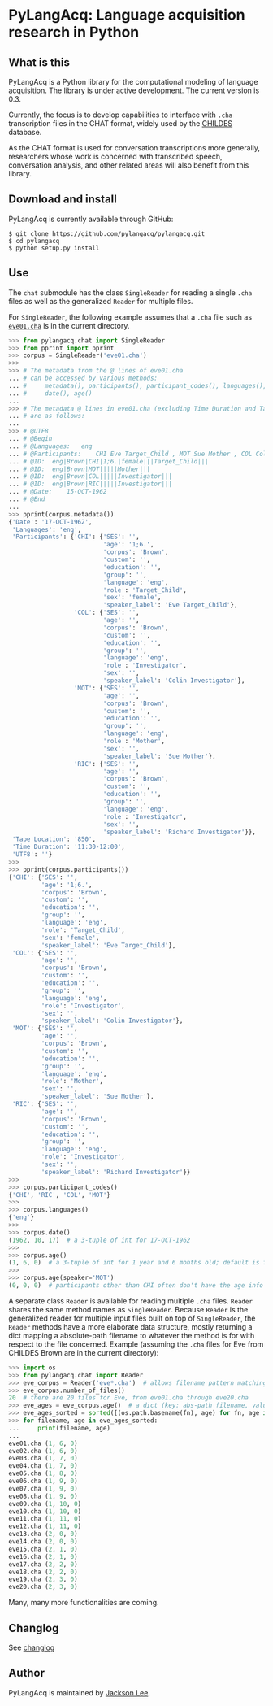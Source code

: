 PyLangAcq: Language acquisition research in Python
==================================================

What is this
------------

PyLangAcq is a Python library for the computational modeling of language acquisition. The library is under active development. The current version is 0.3.

Currently, the focus is to develop capabilities to interface with `.cha` transcription files in the CHAT format, widely used by the [CHILDES](http://childes.psy.cmu.edu/) database.

As the CHAT format is used for conversation transcriptions more generally, researchers whose work is concerned with transcribed speech, conversation analysis, and other related areas will also benefit from this library.

Download and install
--------------------

PyLangAcq is currently available through GitHub:

    $ git clone https://github.com/pylangacq/pylangacq.git
    $ cd pylangacq
    $ python setup.py install

Use
---

The `chat` submodule has the class `SingleReader` for reading a single `.cha` files as well as the generalized `Reader` for multiple files.

For `SingleReader`, the following example assumes that a `.cha` file such as [`eve01.cha`](http://childes.psy.cmu.edu/browser/index.php?url=Eng-NA-MOR/Brown/Eve/eve01.cha) is in the current directory.

```python
>>> from pylangacq.chat import SingleReader
>>> from pprint import pprint
>>> corpus = SingleReader('eve01.cha')
>>>
>>> # The metadata from the @ lines of eve01.cha
... # can be accessed by various methods:
... #     metadata(), participants(), participant_codes(), languages(),
... #     date(), age()
...
>>> # The metadata @ lines in eve01.cha (excluding Time Duration and Tape Location)
... # are as follows:
...
>>> # @UTF8
... # @Begin
... # @Languages:	eng
... # @Participants:	CHI Eve Target_Child , MOT Sue Mother , COL Colin Investigator , RIC Richard Investigator
... # @ID:	eng|Brown|CHI|1;6.|female|||Target_Child|||
... # @ID:	eng|Brown|MOT|||||Mother|||
... # @ID:	eng|Brown|COL|||||Investigator|||
... # @ID:	eng|Brown|RIC|||||Investigator|||
... # @Date:	15-OCT-1962
... # @End
...
>>> pprint(corpus.metadata())
{'Date': '17-OCT-1962',
 'Languages': 'eng',
 'Participants': {'CHI': {'SES': '',
                          'age': '1;6.',
                          'corpus': 'Brown',
                          'custom': '',
                          'education': '',
                          'group': '',
                          'language': 'eng',
                          'role': 'Target_Child',
                          'sex': 'female',
                          'speaker_label': 'Eve Target_Child'},
                  'COL': {'SES': '',
                          'age': '',
                          'corpus': 'Brown',
                          'custom': '',
                          'education': '',
                          'group': '',
                          'language': 'eng',
                          'role': 'Investigator',
                          'sex': '',
                          'speaker_label': 'Colin Investigator'},
                  'MOT': {'SES': '',
                          'age': '',
                          'corpus': 'Brown',
                          'custom': '',
                          'education': '',
                          'group': '',
                          'language': 'eng',
                          'role': 'Mother',
                          'sex': '',
                          'speaker_label': 'Sue Mother'},
                  'RIC': {'SES': '',
                          'age': '',
                          'corpus': 'Brown',
                          'custom': '',
                          'education': '',
                          'group': '',
                          'language': 'eng',
                          'role': 'Investigator',
                          'sex': '',
                          'speaker_label': 'Richard Investigator'}},
 'Tape Location': '850',
 'Time Duration': '11:30-12:00',
 'UTF8': ''}
>>>
>>> pprint(corpus.participants())
{'CHI': {'SES': '',
         'age': '1;6.',
         'corpus': 'Brown',
         'custom': '',
         'education': '',
         'group': '',
         'language': 'eng',
         'role': 'Target_Child',
         'sex': 'female',
         'speaker_label': 'Eve Target_Child'},
 'COL': {'SES': '',
         'age': '',
         'corpus': 'Brown',
         'custom': '',
         'education': '',
         'group': '',
         'language': 'eng',
         'role': 'Investigator',
         'sex': '',
         'speaker_label': 'Colin Investigator'},
 'MOT': {'SES': '',
         'age': '',
         'corpus': 'Brown',
         'custom': '',
         'education': '',
         'group': '',
         'language': 'eng',
         'role': 'Mother',
         'sex': '',
         'speaker_label': 'Sue Mother'},
 'RIC': {'SES': '',
         'age': '',
         'corpus': 'Brown',
         'custom': '',
         'education': '',
         'group': '',
         'language': 'eng',
         'role': 'Investigator',
         'sex': '',
         'speaker_label': 'Richard Investigator'}}
>>>
>>> corpus.participant_codes()
{'CHI', 'RIC', 'COL', 'MOT'}
>>>
>>> corpus.languages()
{'eng'}
>>>
>>> corpus.date()
(1962, 10, 17)  # a 3-tuple of int for 17-OCT-1962
>>>
>>> corpus.age()
(1, 6, 0)  # a 3-tuple of int for 1 year and 6 months old; default is for CHI
>>>
>>> corpus.age(speaker='MOT')
(0, 0, 0)  # participants other than CHI often don't have the age info
```


A separate class `Reader` is available for reading multiple `.cha` files. `Reader` shares the same method names as `SingleReader`. Because `Reader` is the generalized reader for multiple input files built on top of `SingleReader`, the `Reader` methods have a more elaborate data structure, mostly returning a dict mapping a absolute-path filename to whatever the method is for with respect to the file concerned. Example (assuming the `.cha` files for Eve from CHILDES Brown are in the current directory):

```python
>>> import os
>>> from pylangacq.chat import Reader
>>> eve_corpus = Reader('eve*.cha')  # allows filename pattern matching with *
>>> eve_corpus.number_of_files()
20  # there are 20 files for Eve, from eve01.cha through eve20.cha
>>> eve_ages = eve_corpus.age()  # a dict (key: abs-path filename, value: age as a 3-int tuple)
>>> eve_ages_sorted = sorted([(os.path.basename(fn), age) for fn, age in eve_ages.items()])
>>> for filename, age in eve_ages_sorted:
...     print(filename, age)
...
eve01.cha (1, 6, 0)
eve02.cha (1, 6, 0)
eve03.cha (1, 7, 0)
eve04.cha (1, 7, 0)
eve05.cha (1, 8, 0)
eve06.cha (1, 9, 0)
eve07.cha (1, 9, 0)
eve08.cha (1, 9, 0)
eve09.cha (1, 10, 0)
eve10.cha (1, 10, 0)
eve11.cha (1, 11, 0)
eve12.cha (1, 11, 0)
eve13.cha (2, 0, 0)
eve14.cha (2, 0, 0)
eve15.cha (2, 1, 0)
eve16.cha (2, 1, 0)
eve17.cha (2, 2, 0)
eve18.cha (2, 2, 0)
eve19.cha (2, 3, 0)
eve20.cha (2, 3, 0)
```



Many, many more functionalities are coming.


Changlog
--------

See [changlog](ChangeLog.md)


Author
------

PyLangAcq is maintained by [Jackson Lee](http://jacksonllee.com/).


